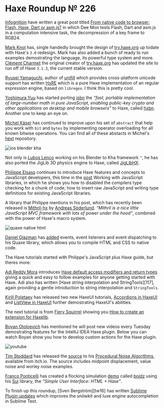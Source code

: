 [_template]: ../templates/roundup.html
[date]: / "2014-11-21 14:25:00"
[modified]: / "2014-11-22 12:06:00"
[published]: / "2014-11-21 14:25:00"
[“”]: a ""
# Haxe Roundup № 226

[Infognition][l1] have written a great post titled [From native code to browser:
Flash, Haxe, Dart or asm.js?][l2] in which Dee Mon tests Flash, Dart and asm.js 
in a computation intensive task, the decompression of a key frame to RGB24.

[Mark Knol][tw1] has, single handedly brought the design of [try.haxe.org][l3]
up todate with Haxe's `3.0` redesign. Mark has also added a bunch of ready to run
examples demostrating the language, its powerful type system and more. 
[Clément Charmet][tw2] the original creator of [try.haxe.org][l3] has updated
the site to run off of Haxe `3.1.3`, the current stable version.

[Ryusei Yamaguchi][tw3], author of [unifill][l4] which provides cross-platform
unicode support has written [HxRE][l5] which is a pure Haxe implementation of
an regular expression engine, based on `libregex`. I think this is pretty cool.

[Yoshimura Yuu][tw4] has started porting [jsbn][l6] the _“fast, portable 
implementation of large-number math in pure JavaScript, enabling public-key 
crypto and other applications on desktop and mobile browsers”_ to Haxe, called
[hxbn][l7]. Another one to keep an eye on.

[Michel Käser][tw5] has continued to improve upon his set of `abstract` that
help you work with `bit` and `bytes` by implementing operator overloading for
all known bitwise operations. You can find all of these abstacts in Michel's
[hext][l8] repository.

![ios blender kha](/img/226/ios_blender_kha.jpg "Blender and Kha iOS test running smooth at 60fps by @luboslenco")

Not only is [Lubos Lenco][tw6] working on his Blender to Kha framework `^`, he has
also ported the JigLib 3D physics engine to Haxe, called [JigLibHX][l9].

[Philippe Elsass][tw7] continues to introduce Haxe features and concepts to JavaScript
developers, this time in the [post][l10] Working with JavaScript libraries, in which
he shows you how to disabled the compilers type checking for a chunk of code,  how to
insert raw JavaScript and writing type definitions for existing JavaScript libraries.

A library that Philippe mentions in his post, which has recently been released is
[Mithril-hx][l11] by [Andreas Söderlund][tw8]. _“Mithril is a nice little 
JavaScript MVC framework with lots of power under the hood”_, combined with 
the power of Haxe's macro system.

![quaxe native html](/img/226/quaxe.png "HTML to Native using Quaxe and Waxe by @glazou")

[Daniel Glazman][tw9] has [added][l12] events, event listeners and event 
dispatching to his Quaxe library, which allows you to compile HTML and CSS 
to native code.

The Haxe tutorials started with Philippe's JavaScript plus Haxe guide, but theres
more:
	
[Adi Reddy Mora][tw10] introduces [Haxe default access modifiers and return types][l13]
giving a quick and easy to follow examples for anyone getting started with Haxe. Adi
also has written [Haxe string interpolation and StringTools][117], again providing
a gentle introduction to string interpolation and `StringTools`.

[Kirill Poletaev][tw11] has released two new HaxeUI tutorials, [Accordions in HaxeUI][l14]
and [ListView in HaxeUI][l15] further demostrating HaxeUI's abilities. 

The next tutorial is from [Fiery Squirrel][tw12] showing you [How to create an 
extension for Haxelib][l16].

[Boyan Ololoevich][tw13] has mentioned he will post new videos every Tuesday
demostrating features for the IntelliJ IDEA Haxe plugin. Below you can watch
Boyan show you how to develop custom actions for the Haxe plugin.

![youtube](-mY_DpzVDFs)

[Tim Stoddard][tw14] has released the [source][l18] to his [Procedural Noise
Algorithms][l19], available from itch.io. The source includes midpoint displacement,
value noise and worley noise examples.

[Franco Ponticelli][tw15] has created a flocking simulation [demo][l20] called
[boidz][l21] using his [Sui][l22] library, the _“Simple User Interface: HTML + Haxe”_.

To finish up this roundup, [Sven Bergström][tw16] has written [Sublime Plugin 
updates][l23] which improves the snõwkit and luxe engine autocompletion in
Sublime Text.

[tw15]: https://twitter.com/fponticelli "@fponticelli on Twitter"
[tw14]: https://twitter.com/gamepopper "@gamepopper on Twitter"
[tw13]: https://twitter.com/As3Boyan "@As3Boyan on Twitter"
[tw12]: https://twitter.com/fierysquirrel "@fierysquirrel on Twitter"
[tw11]: https://twitter.com/kircode "@kircode on Twitter"
[tw10]: https://twitter.com/adireddy "@adireddy on Twitter"
[tw9]: https://twitter.com/glazou "@glazou on Twitter"
[tw8]: https://twitter.com/thedciguy "@thedciguy on Twitter"
[tw7]: https://twitter.com/elsassph "@elsassph on Twitter"
[tw6]: https://twitter.com/luboslenco "@luboslenco on Twitter"
[tw5]: https://twitter.com/michelkaeser "@michelkaeser on Twitter"
[tw4]: https://twitter.com/_yyu_ "@_yyu_ on Twitter"
[tw3]: https://twitter.com/mandel59 "@mandel59 on Twitter"
[tw2]: https://twitter.com/clemenchar "@clemenchar on Twitter"
[tw1]: https://twitter.com/mknol "@mknol on Twitter"

[l23]: http://snowkit.org/2014/11/14/sublime-plugin-fixes/ "Sublime Plugin updates"
[l22]: https://github.com/fponticelli/sui "Sui on GitHub"
[l21]: https://github.com/fponticelli/boidz "Boidz on GitHub"
[l20]: https://rawgit.com/fponticelli/boidz/master/bin/index.html "Flocking Simulation Demo"
[l19]: http://itch.io/jam/procjam/rate/13730 "Procedural Noise Algorithms for Haxe"
[l18]: https://github.com/gamepopper/HaxeNoise-Demo/ "HaxeNoise Demo on GitHub"
[l17]: http://adireddy.github.io/2014/11/17/haxe-string-interpolation-stringutils/ "Haxe String Interpolation and StringTools"
[l16]: http://fierysquirrel.com/how-to-create-an-extension-for-haxelib/ "How to Create an Extension for Haxelib"
[l15]: http://haxecoder.com/post.php?id=77 "ListView in HaxeUI"
[l14]: http://haxecoder.com/post.php?id=76 "Accordions in HaxeUI"
[l13]: http://adireddy.github.io/2014/11/20/haxe-access-modifiers-return-types/ "Haxe default Access Modifiers and Return Value Type"
[l12]: https://github.com/therealglazou/dom4/commit/1d910bf6c700111ad9fb9e896e3a567a11516fa4 "Quaxe Events on GitHub"
[l11]: https://github.com/ciscoheat/mithril-hx "Mithril-hx on GitHub"
[l10]: http://philippe.elsass.me/2014/11/haxe-working-with-javascript-libraries/ "Haxe: working with JavaScript libraries"
[l9]: https://github.com/luboslenco/jiglibhx "JigLib on GitHub"
[l8]: https://github.com/michelkaeser/hext-core "Hext Core on GitHub"
[l7]: https://github.com/yoshimuraYuu/hxbn "HXBN on GitHub"
[l6]: http://www-cs-students.stanford.edu/~tjw/jsbn/ "JSBN a fast, portable implementation of large number math in pure Javascript"
[l5]: https://github.com/mandel59/hxre "HxRE on GitHub"
[l4]: https://github.com/mandel59/unifill "Unifill on GitHub"
[l3]: http://try.haxe.org "Try Haxe Online"
[l2]: http://www.infognition.com/blog/2014/comparing_flash_haxe_dart_asmjs_and_cpp.html "http://www.infognition.com/blog/2014/comparing_flash_haxe_dart_asmjs_and_cpp.html"
[l1]: http://www.infognition.com "Video enhancement software, screen codec and DirectShow tools"
